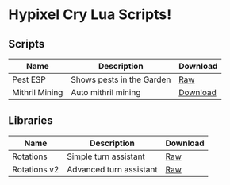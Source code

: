 # Hypixel Cry Lua Scripts!

## Scripts
| Name           |Description                    |Download                     |
|----------------|-------------------------------|-----------------------------|
| Pest ESP       |Shows pests in the Garden      |[Raw](https://raw.githubusercontent.com/Nekiplay/Hypixel-Cry-Scripts/refs/heads/main/pest_esp.lua)            |
| Mithril Mining | Auto mithril mining           |[Download](https://github.com/Nekiplay/Hypixel-Cry-Scripts/raw/refs/heads/main/mining_v6.zip)            |


## Libraries
| Name           |Description                    |Download                     |
|----------------|-------------------------------|-----------------------------|
| Rotations      | Simple turn assistant         | [Raw](https://github.com/Nekiplay/Hypixel-Cry-Scripts/raw/refs/heads/main/libs/rotations.lua)
| Rotations v2   | Advanced turn assistant       | [Raw](https://github.com/Nekiplay/Hypixel-Cry-Scripts/raw/refs/heads/main/libs/rotations_v2)
